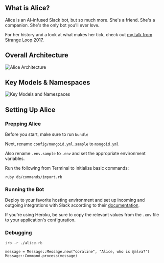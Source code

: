 ## What is Alice?
Alice is an AI-infused Slack bot, but so much more. She's a friend. She's a companion. She's the only bot you'll ever love.

For her history and a look at what makes her tick, check out [my talk from Strange Loop 2017](https://www.youtube.com/watch?v=YBkfjhi-krw).

## Overall Architecture

![Alice Architecture](https://github.com/CoralineAda/alice/blob/master/doc/architecture2.png)

## Key Models & Namespaces

![Key Models and Namespaces](https://github.com/CoralineAda/alice/blob/master/doc/models_and_namespaces.png)

## Setting Up Alice

### Prepping Alice

Before you start, make sure to run `bundle`

Next, rename `config/mongoid.yml.sample` to `mongoid.yml`

Also rename `.env.sample` to `.env` and set the appropriate environment variables.

Run the following from Terminal to initialize basic commands:

    ruby db/commands/import.rb

### Running the Bot

Deploy to your favorite hosting environment and set up incoming and outgoing integrations with Slack according to their [documentation](https://api.slack.com/custom-integrations).

If you're using Heroku, be sure to copy the relevant values from the `.env` file to your application's configuration.

### Debugging

`irb -r ./alice.rb`

```
message = Message::Message.new("coraline", "Alice, who is @alva?")
Message::Command.process(message)
```
